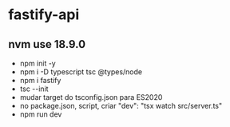 # fastify-api

## nvm use 18.9.0

- npm init -y
- npm i -D typescript tsc @types/node
- npm i fastify
- tsc --init
- mudar target do tsconfig.json para ES2020
- no package.json, script, criar "dev": "tsx watch src/server.ts"
- npm run dev
